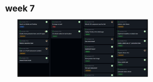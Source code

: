 # week 7

<figure><img src="../.gitbook/assets/image (24).png" alt=""><figcaption></figcaption></figure>
